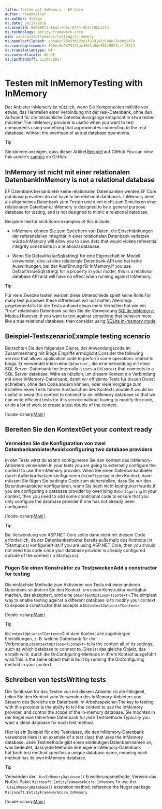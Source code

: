 ```yaml
---
title: Testen mit InMemory - EF Core
author: rowanmiller
ms.author: divega
ms.date: 10/27/2016
ms.assetid: 0d0590f1-1ea3-4d5c-8f44-db17395cd3f3
ms.technology: entity-framework-core
uid: core/miscellaneous/testing/in-memory
ms.openlocfilehash: c5c48c575e9fd693d1f28d1a6d10eb83ebbc9d70
ms.sourcegitcommit: 860ec5d047342fbc4063a0de881c9861cc1f8813
ms.translationtype: MT
ms.contentlocale: de-DE
ms.lasthandoff: 11/05/2017
---
```

# <a name="testing-with-inmemory"></a><span data-ttu-id="1e280-102">Testen mit InMemory</span><span class="sxs-lookup"><span data-stu-id="1e280-102">Testing with InMemory</span></span>

<span data-ttu-id="1e280-103">Der Anbieter InMemory ist nützlich, wenn Sie Komponenten mithilfe von etwas, das Herstellen einer Verbindung mit der real-Datenbank, ohne den Aufwand für die tatsächliche Datenbankvorgänge entspricht in etwa testen möchten.</span><span class="sxs-lookup"><span data-stu-id="1e280-103">The InMemory provider is useful when you want to test components using something that approximates connecting to the real database, without the overhead of actual database operations.</span></span>

> [!TIP]  
> <span data-ttu-id="1e280-104">Sie können anzeigen, dass dieser Artikel [Beispiel](https://github.com/aspnet/EntityFramework.Docs/tree/master/samples/core/Miscellaneous/Testing) auf GitHub.</span><span class="sxs-lookup"><span data-stu-id="1e280-104">You can view this article's [sample](https://github.com/aspnet/EntityFramework.Docs/tree/master/samples/core/Miscellaneous/Testing) on GitHub.</span></span>

## <a name="inmemory-is-not-a-relational-database"></a><span data-ttu-id="1e280-105">InMemory ist nicht mit einer relationalen Datenbank</span><span class="sxs-lookup"><span data-stu-id="1e280-105">InMemory is not a relational database</span></span>

<span data-ttu-id="1e280-106">EF Datenbank kernanbieter keine relationalen Datenbanken werden.</span><span class="sxs-lookup"><span data-stu-id="1e280-106">EF Core database providers do not have to be relational databases.</span></span> <span data-ttu-id="1e280-107">InMemory dient als allgemeines Datenbank zum Testen und dient nicht zum Simulieren einer relationalen Datenbank.</span><span class="sxs-lookup"><span data-stu-id="1e280-107">InMemory is designed to be a general purpose database for testing, and is not designed to mimic a relational database.</span></span>

<span data-ttu-id="1e280-108">Beispiele hierfür sind:</span><span class="sxs-lookup"><span data-stu-id="1e280-108">Some examples of this include:</span></span>
* <span data-ttu-id="1e280-109">InMemory können Sie zum Speichern von Daten, die Einschränkungen der referenziellen Integrität in einer relationalen Datenbank verletzen würde.</span><span class="sxs-lookup"><span data-stu-id="1e280-109">InMemory will allow you to save data that would violate referential integrity constraints in a relational database.</span></span>

* <span data-ttu-id="1e280-110">Wenn Sie DefaultValueSql(string) für eine Eigenschaft im Modell verwenden, dies ist eine relationale Datenbank-API und hat keine Auswirkungen, bei der Ausführung für InMemory.</span><span class="sxs-lookup"><span data-stu-id="1e280-110">If you use DefaultValueSql(string) for a property in your model, this is a relational database API and will have no effect when running against InMemory.</span></span>

> [!TIP]  
> <span data-ttu-id="1e280-111">Für viele Zwecke testen werden diese Unterschiede spielt keine Rolle.</span><span class="sxs-lookup"><span data-stu-id="1e280-111">For many test purposes these differences will not matter.</span></span> <span data-ttu-id="1e280-112">Allerdings gegebenenfalls für die Tests anhand etwas mehr Verhalten hat wie ein "true" relationale Datenbank sollten Sie die Verwendung [SQLite InMemory-Modus](sqlite.md).</span><span class="sxs-lookup"><span data-stu-id="1e280-112">However, if you want to test against something that behaves more like a true relational database, then consider using [SQLite in-memory mode](sqlite.md).</span></span>

## <a name="example-testing-scenario"></a><span data-ttu-id="1e280-113">Beispiel-Testszenario</span><span class="sxs-lookup"><span data-stu-id="1e280-113">Example testing scenario</span></span>

<span data-ttu-id="1e280-114">Betrachten Sie den folgenden Dienst, der Anwendungscode im Zusammenhang mit Blogs Eingriffe ermöglicht.</span><span class="sxs-lookup"><span data-stu-id="1e280-114">Consider the following service that allows application code to perform some operations related to blogs.</span></span> <span data-ttu-id="1e280-115">Er verwendet intern eine `DbContext` , die eine Verbindung mit einer SQL Server-Datenbank her.</span><span class="sxs-lookup"><span data-stu-id="1e280-115">Internally it uses a `DbContext` that connects to a SQL Server database.</span></span> <span data-ttu-id="1e280-116">Wäre es nützlich, um diesem Kontext die Verbindung mit einer InMemory-Datenbank, damit wir effiziente Tests für diesen Dienst schreiben, ohne den Code ändern können, oder viele Vorgänge zum Erstellen eines Tests führen Austauschen des Kontexts double.</span><span class="sxs-lookup"><span data-stu-id="1e280-116">It would be useful to swap this context to connect to an InMemory database so that we can write efficient tests for this service without having to modify the code, or do a lot of work to create a test double of the context.</span></span>

[!code-csharp[Main](../../../../samples/core/Miscellaneous/Testing/BusinessLogic/BlogService.cs)]

## <a name="get-your-context-ready"></a><span data-ttu-id="1e280-117">Bereiten Sie den Kontext</span><span class="sxs-lookup"><span data-stu-id="1e280-117">Get your context ready</span></span>

### <a name="avoid-configuring-two-database-providers"></a><span data-ttu-id="1e280-118">Vermeiden Sie die Konfiguration von zwei Datenbankanbieter</span><span class="sxs-lookup"><span data-stu-id="1e280-118">Avoid configuring two database providers</span></span>

<span data-ttu-id="1e280-119">In den Tests wirst du extern konfigurieren Sie den Kontext des InMemory-Anbieters verwenden.</span><span class="sxs-lookup"><span data-stu-id="1e280-119">In your tests you are going to externally configure the context to use the InMemory provider.</span></span> <span data-ttu-id="1e280-120">Wenn Sie einen Datenbankanbieter durch Außerkraftsetzen konfigurieren `OnConfiguring` in den Kontext, dann müssen Sie fügen Sie bedingte Code zum sicherstellen, dass Sie nur den Datenbankanbieter konfigurieren, wenn Sie noch nicht konfiguriert wurde.</span><span class="sxs-lookup"><span data-stu-id="1e280-120">If you are configuring a database provider by overriding `OnConfiguring` in your context, then you need to add some conditional code to ensure that you only configure the database provider if one has not already been configured.</span></span>

[!code-csharp[Main](../../../../samples/core/Miscellaneous/Testing/BusinessLogic/BloggingContext.cs#OnConfiguring)]

> [!TIP]  
> <span data-ttu-id="1e280-121">Bei Verwendung von ASP.NET Core sollte dann nicht mit diesem Code erforderlich, da der Datenbankanbieter bereits außerhalb des Kontexts (in "Startup.cs) konfiguriert ist.</span><span class="sxs-lookup"><span data-stu-id="1e280-121">If you are using ASP.NET Core, then you should not need this code since your database provider is already configured outside of the context (in Startup.cs).</span></span>

### <a name="add-a-constructor-for-testing"></a><span data-ttu-id="1e280-122">Fügen Sie einen Konstruktor zu Testzwecken</span><span class="sxs-lookup"><span data-stu-id="1e280-122">Add a constructor for testing</span></span>

<span data-ttu-id="1e280-123">Die einfachste Methode zum Aktivieren von Tests mit einer anderen Datenbank so ändern Sie den Kontext, um einen Konstruktor verfügbar machen, das akzeptiert, wird eine `DbContextOptions<TContext>`.</span><span class="sxs-lookup"><span data-stu-id="1e280-123">The simplest way to enable testing against a different database is to modify your context to expose a constructor that accepts a `DbContextOptions<TContext>`.</span></span>

[!code-csharp[Main](../../../../samples/core/Miscellaneous/Testing/BusinessLogic/BloggingContext.cs#Constructors)]

> [!TIP]  
> <span data-ttu-id="1e280-124">`DbContextOptions<TContext>`Gibt dem Kontext alle zugehörigen Einstellungen, z. B. welche Datenbank für die Verbindung.</span><span class="sxs-lookup"><span data-stu-id="1e280-124">`DbContextOptions<TContext>` tells the context all of its settings, such as which database to connect to.</span></span> <span data-ttu-id="1e280-125">Dies ist das gleiche Objekt, das erstellt wird, durch die OnConfiguring-Methode in Ihrem Kontext ausgeführt wird.</span><span class="sxs-lookup"><span data-stu-id="1e280-125">This is the same object that is built by running the OnConfiguring method in your context.</span></span>

## <a name="writing-tests"></a><span data-ttu-id="1e280-126">Schreiben von tests</span><span class="sxs-lookup"><span data-stu-id="1e280-126">Writing tests</span></span>

<span data-ttu-id="1e280-127">Der Schlüssel für das Testen von mit diesem Anbieter ist die Fähigkeit, teilen Sie den Kontext zum Verwenden des InMemory-Anbieters und Steuern des Bereichs der Datenbank im Arbeitsspeicher.</span><span class="sxs-lookup"><span data-stu-id="1e280-127">The key to testing with this provider is the ability to tell the context to use the InMemory provider, and control the scope of the in-memory database.</span></span> <span data-ttu-id="1e280-128">Sie möchten in der Regel eine fehlerfreie Datenbank für jede Testmethode.</span><span class="sxs-lookup"><span data-stu-id="1e280-128">Typically you want a clean database for each test method.</span></span>

<span data-ttu-id="1e280-129">Hier ist ein Beispiel für eine Testklasse, die den InMemory-Datenbank verwendet.</span><span class="sxs-lookup"><span data-stu-id="1e280-129">Here is an example of a test class that uses the InMemory database.</span></span> <span data-ttu-id="1e280-130">Jede Testmethode gibt einen eindeutigen Datenbanknamen an, was bedeutet, dass jede Methode ihre eigene InMemory-Datenbank hat.</span><span class="sxs-lookup"><span data-stu-id="1e280-130">Each test method specifies a unique database name, meaning each method has its own InMemory database.</span></span>

>[!TIP]
> <span data-ttu-id="1e280-131">Verwenden der `.UseInMemoryDatabase()` Erweiterungsmethode, Verweis das NuGet-Paket `Microsoft.EntityFrameworkCore.InMemory`.</span><span class="sxs-lookup"><span data-stu-id="1e280-131">To use the `.UseInMemoryDatabase()` extension method, reference the Nuget package `Microsoft.EntityFrameworkCore.InMemory`.</span></span>

[!code-csharp[Main](../../../../samples/core/Miscellaneous/Testing/TestProject/InMemory/BlogServiceTests.cs)]
